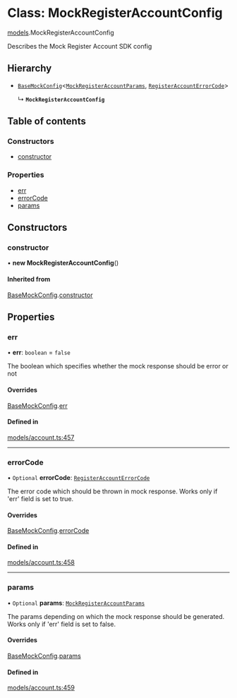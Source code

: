 # Class: MockRegisterAccountConfig

[models](../wiki/models).MockRegisterAccountConfig

Describes the Mock Register Account SDK config

## Hierarchy

- [`BaseMockConfig`](../wiki/models.BaseMockConfig)<[`MockRegisterAccountParams`](../wiki/models.MockRegisterAccountParams), [`RegisterAccountErrorCode`](../wiki/models.RegisterAccountErrorCode)\>

  ↳ **`MockRegisterAccountConfig`**

## Table of contents

### Constructors

- [constructor](../wiki/models.MockRegisterAccountConfig#constructor)

### Properties

- [err](../wiki/models.MockRegisterAccountConfig#err)
- [errorCode](../wiki/models.MockRegisterAccountConfig#errorcode)
- [params](../wiki/models.MockRegisterAccountConfig#params)

## Constructors

### constructor

• **new MockRegisterAccountConfig**()

#### Inherited from

[BaseMockConfig](../wiki/models.BaseMockConfig).[constructor](../wiki/models.BaseMockConfig#constructor)

## Properties

### err

• **err**: `boolean` = `false`

The boolean which specifies whether the mock response should be error or not

#### Overrides

[BaseMockConfig](../wiki/models.BaseMockConfig).[err](../wiki/models.BaseMockConfig#err)

#### Defined in

[models/account.ts:457](https://gitlab.com/baliganikhil/blackmirror-sdk/-/blob/349365c/src/models/account.ts#L457)

___

### errorCode

• `Optional` **errorCode**: [`RegisterAccountErrorCode`](../wiki/models.RegisterAccountErrorCode)

The error code which should be thrown in mock response. Works only if 'err' field is set to true.

#### Overrides

[BaseMockConfig](../wiki/models.BaseMockConfig).[errorCode](../wiki/models.BaseMockConfig#errorcode)

#### Defined in

[models/account.ts:458](https://gitlab.com/baliganikhil/blackmirror-sdk/-/blob/349365c/src/models/account.ts#L458)

___

### params

• `Optional` **params**: [`MockRegisterAccountParams`](../wiki/models.MockRegisterAccountParams)

The params depending on which the mock response should be generated. Works only if 'err' field is set to false.

#### Overrides

[BaseMockConfig](../wiki/models.BaseMockConfig).[params](../wiki/models.BaseMockConfig#params)

#### Defined in

[models/account.ts:459](https://gitlab.com/baliganikhil/blackmirror-sdk/-/blob/349365c/src/models/account.ts#L459)
